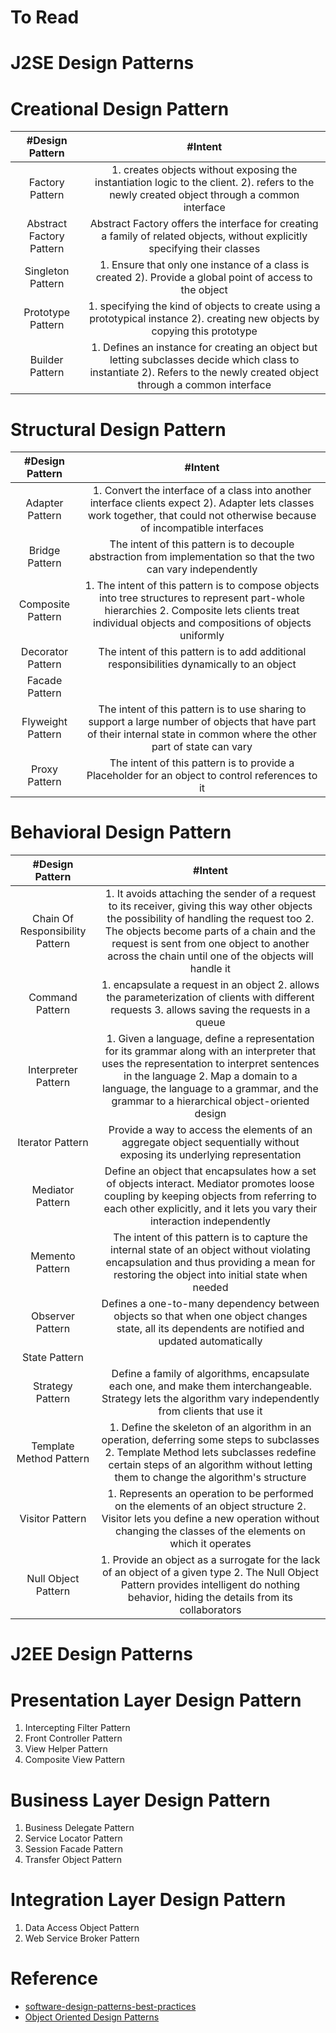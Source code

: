 # To Read

# J2SE Design Patterns
# Creational Design Pattern
| #Design Pattern  | #Intent |
| :---: | :---: | 
| Factory Pattern | 1. creates objects without exposing the instantiation logic to the client. 2). refers to the newly created object through a common interface  |
| Abstract Factory Pattern | Abstract Factory offers the interface for creating a family of related objects, without explicitly specifying their classes |
| Singleton Pattern | 1. Ensure that only one instance of a class is created 2). Provide a global point of access to the object |
| Prototype Pattern | 1. specifying the kind of objects to create using a prototypical instance 2). creating new objects by copying this prototype |
| Builder Pattern | 1. Defines an instance for creating an object but letting subclasses decide which class to instantiate 2). Refers to the newly created object through a common interface |

# Structural Design Pattern
| #Design Pattern  | #Intent |
| :---: | :---: | 
| Adapter Pattern |1. Convert the interface of a class into another interface clients expect 2). Adapter lets classes work together, that could not otherwise because of incompatible interfaces  |
| Bridge Pattern | The intent of this pattern is to decouple abstraction from implementation so that the two can vary independently  |
| Composite Pattern |1. The intent of this pattern is to compose objects into tree structures to represent part-whole hierarchies 2. Composite lets clients treat individual objects and compositions of objects uniformly  |
| Decorator Pattern | The intent of this pattern is to add additional responsibilities dynamically to an object |
| Facade Pattern |  |
| Flyweight Pattern | The intent of this pattern is to use sharing to support a large number of objects that have part of their internal state in common where the other part of state can vary |
| Proxy Pattern |The intent of this pattern is to provide a Placeholder for an object to control references to it  |

# Behavioral Design Pattern
| #Design Pattern  | #Intent |
| :---: | :---: | 
| Chain Of Responsibility Pattern |1. It avoids attaching the sender of a request to its receiver, giving this way other objects the possibility of handling the request too 2. The objects become parts of a chain and the request is sent from one object to another across the chain until one of the objects will handle it  |
| Command Pattern |1. encapsulate a request in an object 2. allows the parameterization of clients with different requests 3. allows saving the requests in a queue  |
| Interpreter Pattern |1. Given a language, define a representation for its grammar along with an interpreter that uses the representation to interpret sentences in the language 2. Map a domain to a language, the language to a grammar, and the grammar to a hierarchical object-oriented design  |
| Iterator Pattern |Provide a way to access the elements of an aggregate object sequentially without exposing its underlying representation  |
| Mediator Pattern |Define an object that encapsulates how a set of objects interact. Mediator promotes loose coupling by keeping objects from referring to each other explicitly, and it lets you vary their interaction independently  |
| Memento Pattern |The intent of this pattern is to capture the internal state of an object without violating encapsulation and thus providing a mean for restoring the object into initial state when needed  |
| Observer Pattern |Defines a one-to-many dependency between objects so that when one object changes state, all its dependents are notified and updated automatically  |
| State Pattern |  |
| Strategy Pattern | Define a family of algorithms, encapsulate each one, and make them interchangeable. Strategy lets the algorithm vary independently from clients that use it |
| Template Method Pattern |1. Define the skeleton of an algorithm in an operation, deferring some steps to subclasses 2. Template Method lets subclasses redefine certain steps of an algorithm without letting them to change the algorithm's structure |
| Visitor Pattern |1. Represents an operation to be performed on the elements of an object structure 2. Visitor lets you define a new operation without changing the classes of the elements on which it operates  |
|Null Object Pattern|1. Provide an object as a surrogate for the lack of an object of a given type 2. The Null Object Pattern provides intelligent do nothing behavior, hiding the details from its collaborators |

# J2EE Design Patterns
# Presentation Layer Design Pattern
1. Intercepting Filter Pattern
2. Front Controller Pattern
3. View Helper Pattern
4. Composite View Pattern
# Business Layer Design Pattern
1. Business Delegate Pattern
2. Service Locator Pattern
3. Session Facade Pattern
4. Transfer Object Pattern
# Integration Layer Design Pattern
1. Data Access Object Pattern
2. Web Service Broker Pattern

# Reference
* [software-design-patterns-best-practices](https://www.educative.io/courses/software-design-patterns-best-practices)
* [Object Oriented Design Patterns](https://www.oodesign.com/)


